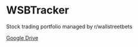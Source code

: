 # WSBTracker
Stock trading portfolio managed by r/wallstreetbets

[Google Drive](https://drive.google.com/drive/folders/0B6XgsBQLKMpza25sQ2VicjZwY1E)
